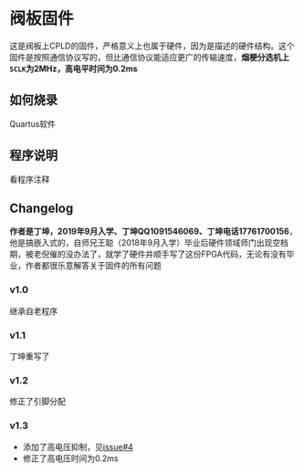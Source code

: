 # 阀板固件

这是阀板上CPLD的固件，严格意义上也属于硬件，因为是描述的硬件结构。这个固件是按照通信协议写的，但比通信协议能适应更广的传输速度，**烟梗分选机上`SCLK`为2MHz，高电平时间为0.2ms**

## 如何烧录

Quartus软件

## 程序说明

看程序注释

## Changelog

**作者是丁坤，2019年9月入学、丁坤QQ1091546069、丁坤电话17761700156**，他是搞嵌入式的，自师兄王聪（2018年9月入学）毕业后硬件领域师门出现空档期，被老倪催的没办法了，就学了硬件并顺手写了这份FPGA代码，无论有没有毕业，作者都很乐意解答关于固件的所有问题

### v1.0

继承自老程序

### v1.1

丁坤重写了

### v1.2

修正了引脚分配

### v1.3

- 添加了高电压抑制，见[issue#4](https://github.com/NanjingForestryUniversity/valveboard/issues/4)
- 修正了高电压时间为0.2ms

